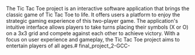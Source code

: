 The Tic Tac Toe project is an interactive software application that brings the classic game of Tic Tac Toe to life. It offers users a platform to enjoy the strategic gaming experience of this two-player game. The application's intuitive interface allows players to take turns placing their symbols (X or O) on a 3x3 grid and compete against each other to achieve victory. With a focus on user experience and gameplay, the Tic Tac Toe project aims to entertain players of all ages.# final_project_2-GCC-
